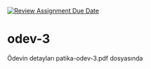 [![Review Assignment Due Date](https://classroom.github.com/assets/deadline-readme-button-24ddc0f5d75046c5622901739e7c5dd533143b0c8e959d652212380cedb1ea36.svg)](https://classroom.github.com/a/qqXU2C2q)
# odev-3

Ödevin detayları patika-odev-3.pdf dosyasında
